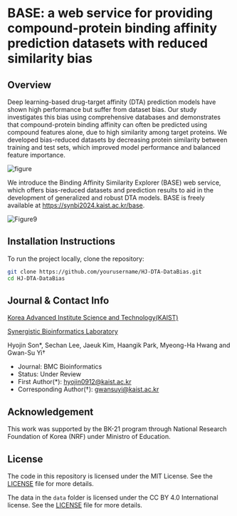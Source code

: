 # BASE: a web service for providing compound-protein binding affinity prediction datasets with reduced similarity bias

## Overview
Deep learning-based drug-target affinity (DTA) prediction models have shown high performance but suffer from dataset bias. Our study investigates this bias using comprehensive databases and demonstrates that compound-protein binding affinity can often be predicted using compound features alone, due to high similarity among target proteins. We developed bias-reduced datasets by decreasing protein similarity between training and test sets, which improved model performance and balanced feature importance.

![figure](https://github.com/user-attachments/assets/96bf2278-4e52-4f4d-bf3d-f2b97484a0b2)

We introduce the Binding Affinity Similarity Explorer (BASE) web service, which offers bias-reduced datasets and prediction results to aid in the development of generalized and robust DTA models. BASE is freely available at https://synbi2024.kaist.ac.kr/base.

![Figure9](https://github.com/user-attachments/assets/18336449-4f46-4ffd-9164-b80008e92d5a)

## Installation Instructions
To run the project locally, clone the repository:
   ```bash
   git clone https://github.com/yourusername/HJ-DTA-DataBias.git
   cd HJ-DTA-DataBias
   ```

## Journal & Contact Info
[Korea Advanced Institute Science and Technology(KAIST)](https://kaist.ac.kr/en/)

[Synergistic Bioinformatics Laboratory](https://synbi.kaist.ac.kr/)

Hyojin Son*, Sechan Lee, Jaeuk Kim, Haangik Park, Myeong-Ha Hwang and Gwan-Su Yi†
- Journal: BMC Bioinformatics
- Status: Under Review
- First Author(*): hyojin0912@kaist.ac.kr
- Corresponding Author(†): gwansuyi@kaist.ac.kr

## Acknowledgement
This work was supported by the BK-21 program through National Research Foundation of Korea (NRF) under Ministro of Education.

## License
The code in this repository is licensed under the MIT License. See the [LICENSE](./LICENSE) file for more details.

The data in the `data` folder is licensed under the CC BY 4.0 International license. See the [LICENSE](./LICENSE) file for more details.
